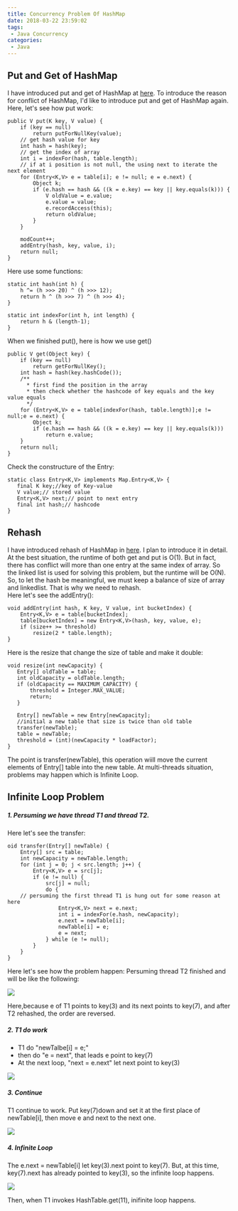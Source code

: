 ```yaml
---
title: Concurrency Problem Of HashMap
date: 2018-03-22 23:59:02
tags:
 - Java Concurrency
categories:
 - Java
---
```

## Put and Get of HashMap
I have introduced put and get of HashMap at [here](https://kincolle.github.io/2018/03/06/Collection-HashMapAndHashSet/). To introduce the reason for conflict of HashMap, I'd like to introduce put and get of HashMap again.<br>
Here, let's see how put work:

	public V put(K key, V value) {
        if (key == null)
            return putForNullKey(value);
        // get hash value for key
    	int hash = hash(key);
        // get the index of array
        int i = indexFor(hash, table.length);
        // if at i position is not null, the using next to iterate the next element
        for (Entry<K,V> e = table[i]; e != null; e = e.next) {
            Object k;
            if (e.hash == hash && ((k = e.key) == key || key.equals(k))) {
                V oldValue = e.value;
                e.value = value;
                e.recordAccess(this);
                return oldValue;
            }
        }
 
        modCount++;
        addEntry(hash, key, value, i);
        return null;
    }

Here use some functions:

	static int hash(int h) {
        h ^= (h >>> 20) ^ (h >>> 12);
        return h ^ (h >>> 7) ^ (h >>> 4);
    }
     
	static int indexFor(int h, int length) {
        return h & (length-1);
    }

When we finished put(), here is how we use get()

	public V get(Object key) {
        if (key == null)
            return getForNullKey();
        int hash = hash(key.hashCode());
        /**
          * first find the position in the array
          * then check whether the hashcode of key equals and the key value equals
          */
        for (Entry<K,V> e = table[indexFor(hash, table.length)];e != null;e = e.next) {
            Object k;
            if (e.hash == hash && ((k = e.key) == key || key.equals(k)))
                return e.value;
        }
        return null;
	}

Check the constructure of the Entry:

	static class Entry<K,V> implements Map.Entry<K,V> {
       final K key;//key of Key-value
       V value;// stored value
       Entry<K,V> next;// point to next entry
       final int hash;// hashcode
 	}

## Rehash
I have introduced rehash of HashMap in [here](https://kincolle.github.io/2018/03/06/Collection-HashMapAndHashSet/). I plan to introduce it in detail.<br>
At the best situation, the runtime of both get and put is O(1). But in fact, there has conflict will more than one entry at the same index of array. So the linked list is used for solving this problem, but the runtime will be O(N). So, to let the hash be meaningful, we must keep a balance of size of array and linkedlist. That is why we need to rehash.<br>
Here let's see the addEntry():

	void addEntry(int hash, K key, V value, int bucketIndex) {
		Entry<K,V> e = table[bucketIndex];
        table[bucketIndex] = new Entry<K,V>(hash, key, value, e);
        if (size++ >= threshold)
			resize(2 * table.length);
	}

Here is the resize that change the size of table and make it double:

	void resize(int newCapacity) {
       Entry[] oldTable = table;
       int oldCapacity = oldTable.length;
       if (oldCapacity == MAXIMUM_CAPACITY) {
           threshold = Integer.MAX_VALUE;
           return;
       }
 
       Entry[] newTable = new Entry[newCapacity];
       //initial a new table that size is twice than old table
       transfer(newTable);
       table = newTable;
       threshold = (int)(newCapacity * loadFactor);
	}

The point is transfer(newTable), this operation wiill move the current elements of Entry[] table into the new table. At multi-threads situation, problems may happen which is Infinite Loop.  

## Infinite Loop Problem

##### 1. Persuming we have thread T1 and thread T2.
Here let's see the transfer:

	oid transfer(Entry[] newTable) {
        Entry[] src = table;
        int newCapacity = newTable.length;
        for (int j = 0; j < src.length; j++) {
            Entry<K,V> e = src[j];
            if (e != null) {
                src[j] = null;
                do {
        // persuming the first thread T1 is hung out for some reason at here  
                    Entry<K,V> next = e.next;
                    int i = indexFor(e.hash, newCapacity);
                    e.next = newTable[i];
                    newTable[i] = e;
                    e = next;
                } while (e != null);
            }
        }
    }
 
Here let's see how the problem happen:
Persuming thread T2 finished and will be like the following:

![](/Concurrency-Java-ReasonForConflictOfHashMap/HashMap02.jpg)

Here,because e of T1 points to key(3) and its next points to key(7), and after T2 rehashed, the order are reversed.

##### 2. T1 do work

- T1 do "newTalbe[i] = e;"
- then do "e = next", that leads e point to key(7)
- At the next loop, "next = e.next" let next point to key(3)

![](/Concurrency-Java-ReasonForConflictOfHashMap/HashMap03.jpg)

##### 3. Continue
T1 continue to work. Put key(7)down and set it at the first place of newTable[i],  then move e and next to the next one. 

![](/Concurrency-Java-ReasonForConflictOfHashMap/HashMap04.jpg)

##### 4. Infinite Loop
The e.next = newTable[i] let key(3).next point to key(7). But, at this time, key(7).next has already pointed to key(3), so the infinite loop happens. 

![](/Concurrency-Java-ReasonForConflictOfHashMap/HashMap05.jpg)

Then, when T1 invokes HashTable.get(11), inifinite loop happens.